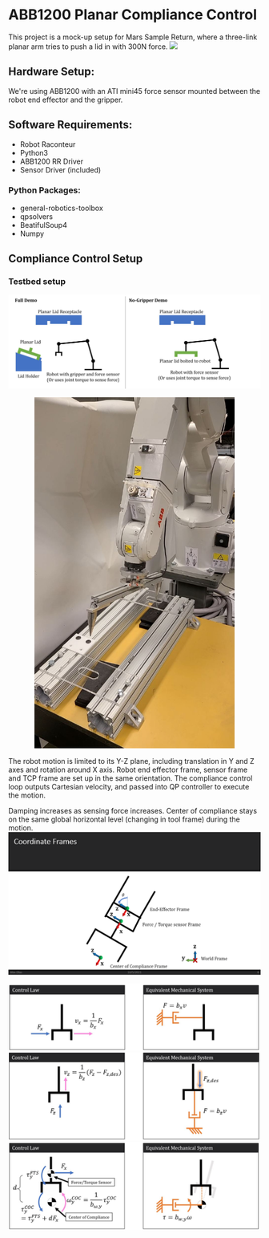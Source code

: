 # ABB1200 Planar Compliance Control
This project is a mock-up setup for Mars Sample Return, where a three-link planar arm tries to push a lid in with 300N force. 
![](media/orioffset.gif)


## Hardware Setup:
We're using ABB1200 with an ATI mini45 force sensor mounted between the robot end effector and the gripper.

## Software Requirements:
* Robot Raconteur
* Python3
* ABB1200 RR Driver
* Sensor Driver (included)

### Python Packages:
* general-robotics-toolbox
* qpsolvers
* BeatifulSoup4
* Numpy

## Compliance Control Setup

### Testbed setup
![](media/setup2.JPG)
<p align="center">
<img src=media/setup.JPG width="400" height="700">
</p>
The robot motion is limited to its Y-Z plane, including translation in Y and Z axes and rotation around X axis. 
Robot end effector frame, sensor frame and TCP frame are set up in the same orientation.
The compliance control loop outputs Cartesian velocity, and passed into QP controller to execute the motion.




Damping increases as sensing force increases. Center of compliance stays on the same global horizontal level (changing in tool frame) during the motion.
![coordinate frames](media/coordinate_frames.png)

![h_control](media/h_control.JPG)
![v_control](media/v_control.JPG)
![r_control](media/r_control.JPG)
